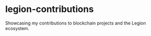 # legion-contributions
Showcasing my contributions to blockchain projects and the Legion ecosystem.
